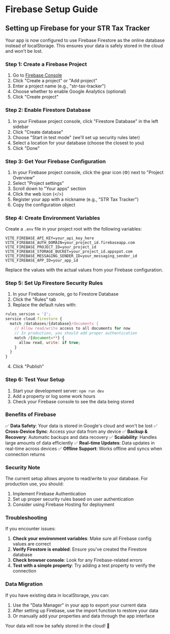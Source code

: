 # Firebase Setup Guide

## Setting up Firebase for your STR Tax Tracker

Your app is now configured to use Firebase Firestore as the online database instead of localStorage. This ensures your data is safely stored in the cloud and won't be lost.

### Step 1: Create a Firebase Project

1. Go to [Firebase Console](https://console.firebase.google.com/)
2. Click "Create a project" or "Add project"
3. Enter a project name (e.g., "str-tax-tracker")
4. Choose whether to enable Google Analytics (optional)
5. Click "Create project"

### Step 2: Enable Firestore Database

1. In your Firebase project console, click "Firestore Database" in the left sidebar
2. Click "Create database"
3. Choose "Start in test mode" (we'll set up security rules later)
4. Select a location for your database (choose the closest to you)
5. Click "Done"

### Step 3: Get Your Firebase Configuration

1. In your Firebase project console, click the gear icon (⚙️) next to "Project Overview"
2. Select "Project settings"
3. Scroll down to "Your apps" section
4. Click the web icon (</>)
5. Register your app with a nickname (e.g., "STR Tax Tracker")
6. Copy the configuration object

### Step 4: Create Environment Variables

Create a `.env` file in your project root with the following variables:

```env
VITE_FIREBASE_API_KEY=your_api_key_here
VITE_FIREBASE_AUTH_DOMAIN=your_project_id.firebaseapp.com
VITE_FIREBASE_PROJECT_ID=your_project_id
VITE_FIREBASE_STORAGE_BUCKET=your_project_id.appspot.com
VITE_FIREBASE_MESSAGING_SENDER_ID=your_messaging_sender_id
VITE_FIREBASE_APP_ID=your_app_id
```

Replace the values with the actual values from your Firebase configuration.

### Step 5: Set Up Firestore Security Rules

1. In your Firebase console, go to Firestore Database
2. Click the "Rules" tab
3. Replace the default rules with:

```javascript
rules_version = '2';
service cloud.firestore {
  match /databases/{database}/documents {
    // Allow read/write access to all documents for now
    // In production, you should add proper authentication
    match /{document=**} {
      allow read, write: if true;
    }
  }
}
```

4. Click "Publish"

### Step 6: Test Your Setup

1. Start your development server: `npm run dev`
2. Add a property or log some work hours
3. Check your Firebase console to see the data being stored

### Benefits of Firebase

✅ **Data Safety**: Your data is stored in Google's cloud and won't be lost
✅ **Cross-Device Sync**: Access your data from any device
✅ **Backup & Recovery**: Automatic backups and data recovery
✅ **Scalability**: Handles large amounts of data efficiently
✅ **Real-time Updates**: Data updates in real-time across devices
✅ **Offline Support**: Works offline and syncs when connection returns

### Security Note

The current setup allows anyone to read/write to your database. For production use, you should:

1. Implement Firebase Authentication
2. Set up proper security rules based on user authentication
3. Consider using Firebase Hosting for deployment

### Troubleshooting

If you encounter issues:

1. **Check your environment variables**: Make sure all Firebase config values are correct
2. **Verify Firestore is enabled**: Ensure you've created the Firestore database
3. **Check browser console**: Look for any Firebase-related errors
4. **Test with a simple property**: Try adding a test property to verify the connection

### Data Migration

If you have existing data in localStorage, you can:

1. Use the "Data Manager" in your app to export your current data
2. After setting up Firebase, use the import function to restore your data
3. Or manually add your properties and data through the app interface

Your data will now be safely stored in the cloud! 🎉 